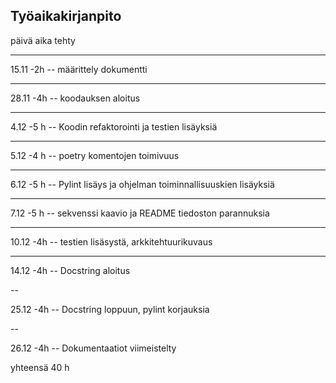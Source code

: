 ## Työaikakirjanpito
 
päivä           aika            tehty

___


15.11              -2h --          määrittely dokumentti

---

28.11              -4h   --         koodauksen aloitus  

---

4.12               -5 h   --        Koodin refaktorointi ja testien lisäyksiä

---

5.12                -4 h   --       poetry komentojen toimivuus

---

6.12                -5 h   --       Pylint lisäys ja ohjelman toiminnallisuuskien lisäyksiä

---

7.12                -5 h    --     sekvenssi kaavio ja README tiedoston parannuksia 

---

10.12                -4h   --      testien lisäsystä, arkkitehtuurikuvaus

---

14.12                 -4h  --       Docstring aloitus

--

25.12                 -4h --        Docstring loppuun, pylint korjauksia

--

26.12                 -4h  --       Dokumentaatiot viimeistelty

yhteensä             40 h